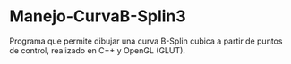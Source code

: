 # Manejo-CurvaB-Splin3
Programa que permite dibujar una curva B-Splin cubica a partir de puntos de control, realizado en C++ y OpenGL (GLUT).
